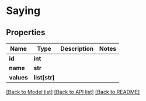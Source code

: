 # Saying

## Properties
Name | Type | Description | Notes
------------ | ------------- | ------------- | -------------
**id** | **int** |  | 
**name** | **str** |  | 
**values** | **list[str]** |  | 

[[Back to Model list]](../README.md#documentation-for-models) [[Back to API list]](../README.md#documentation-for-api-endpoints) [[Back to README]](../README.md)

